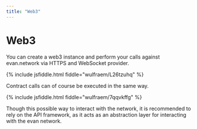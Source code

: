```yaml
---
title: "Web3"
---
```

# Web3

You can create a web3 instance and perform your calls against evan.network via HTTPS and WebSocket provider.

{% include jsfiddle.html fiddle="wulfraem/L26tzuhq" %}

Contract calls can of course be executed in the same way.

{% include jsfiddle.html fiddle="wulfraem/7qqvkffg" %}

Though this possible way to interact with the network, it is recommended to rely on the API framework, as it acts as an abstraction layer for interacting with the evan network.